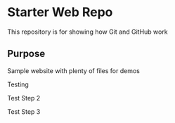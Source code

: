 # Starter Web Repo

This repository is for showing how Git and GitHub work

## Purpose

Sample website with plenty of files for demos

Testing 

Test Step 2

Test Step 3